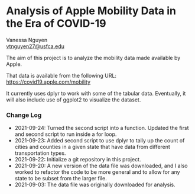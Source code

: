 # Analysis of Apple Mobility Data in the Era of COVID-19

Vanessa Nguyen  
vtnguyen27@usfca.edu

The aim of this project is to analyze the mobility data made available by Apple.

That data is available from the following URL:
https://covid19.apple.com/mobility

It currently uses dplyr to work with some of the tabular data. Eventually, it will also include use of ggplot2 to visualize the dataset.

### Change Log

* 2021-09-24: Turned the second script into a function. Updated the first and second script to run inside a for loop.
* 2021-09-23: Added second script to use dplyr to tally up the count of cities and counties in a given state that have data from different transportation types.
* 2021-09-22: Initialize a git repository in this project.
* 2021-09-20: A new version of the data file was downloaded, and I also worked to refactor the code to be more general and to allow for any state to be subset from the larger file.
* 2021-09-03: The data file was originally downloaded for analysis.

